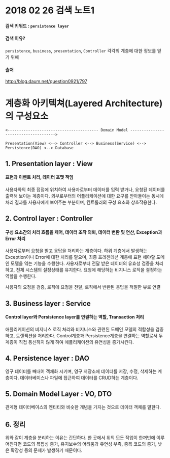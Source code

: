 # 2018 02 26 검색 노트1

#### 검색 키워드 : `persistence layer`

#### 검색 이유?
`persistence`, `business`, `presentation`, `Controller` 각각의 계층에 대한 정보를 얻기 위해

#### 출처
http://blog.daum.net/question0921/797

# 계층화 아키텍쳐(Layered Architecture)의 구성요소
```
<---------------------------------------- Domain Model ------------------------------------->

Presentation(View) <--> Controller <--> Business(Service) <--> Persistence(DAO) <--> Database
```

## 1. Presentation layer : View
#### 표현과 이벤트 처리, 데이터 포맷 책임
사용자와의 최종 접점에 위치하여 사용자로부터 데이터를 입력 받거나, 요청된 데이터를 출력해 보이는 계층이다.
외부로부터의 어플리케이션에 대한 요구를 받아들이는 동시에 처리 결과를 사용자에게 보여주는 부분이며, 컨트롤러의 구성 요소와 상호작용한다.

## 2. Control layer : Controller
#### 구성 요소간의 처리 흐름을 제어, 데이터 조작 의뢰, 데이터 변환 및 연산, Exception과 Error 처리
사용자로부터 요청을 받고 응답을 처리하는 계층이다.
하위 계층에서 발생하는 Exception이나 Error에 대한 처리를 맡으며, 최종 프레젠테션 계층에 표현 해야할 도메인 모델을 엮는 기능을 수행한다. 사용자로부터 전달 받은 데이터의 유효성 검증을 처리하고, 전체 시스템의 설정상태를 유지한다. 요청에 해당하는 비지니스 로직을 결정하는 역할을 수행한다.

사용자의 요청을 검증, 로직에 요청을 전달, 로직에서 반환된 응답을 적절한 뷰로 연결

## 3. Business layer : Service
#### Control layer와 Persistence layer를 연결하는 역할, Transaction 처리
애플리케이션의 비지니스 로직 처리와 비지니스와 관련된 도메인 모델의 적합성을 검증하고, 트랜잭션을 처리한다. Control계층과 Persistence계층을 연결하는 역할로서 두 계층이 직접 통신하지 않게 하여 애플리케이션의 유연성을 증가시킨다.

## 4. Persistence layer : DAO
영구 데이터를 빼내어 객체화 시키며, 영구 저장소에 데이터를 저장, 수정, 삭제하는 계층이다. 데이터베이스나 파일에 접근하여 데이터를 CRUD하는 계층이다.

## 5. Domain Model Layer : VO, DTO
관계형 데이터베이스의 엔티티와 비슷한 개념을 가지는 것으로 데이터 객체를 말한다.

## 6. 정리
위와 같이 계층을 분리하는 이유는 간단하다. 한 곳에서 위의 모든 작업이 한꺼번에 이루어진다면 코드의 복잡성 증가, 유지보수의 어려움과 유연성 부족, 중복 코드의 증가, 낮은 확장성 등의 문제가 발생하기 때문이다.
